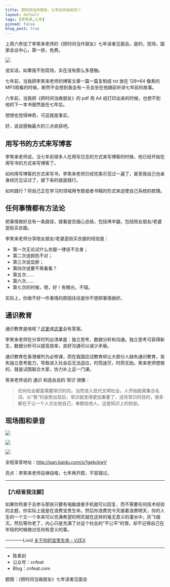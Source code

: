 ```yaml
---
title: 把时间当作朋友，七年后你会如何？
layout: default
tags: [李笑来,七年]
pinned: false
blog_post: true
---
```


上周六参加了李笑来老师的《把时间当作朋友》七年读者见面会。是的，现场，国家会议中心，第一排，免费。

![](http://cnfeat.qiniudn.com/lixiaolai_title.jpg)

说实话，如果我不到现场，实在没有那么多感触。

七年前，当我把李笑来老师的博客文章一篇一篇复制成 txt 放在 128*64 像素的MP3观看的时候，断然不会想到我会有一天会坐在他跟前听讲七年前的故事。

六年前，当我把《把时间当做朋友》的 pdf 用 A4 纸打印出来的时候，也想不到他的下一本书居然是在七年后。

想想也觉得神奇，可这就是事实。

好，说说感触最大的三点收获吧。

## 用写书的方式来写博客

李笑来老师说，当七年前很多人在用写日志的方式来写博客的时候，他已经开始在用写书的方式来写博客了。

如何用写博客的方式来写书，李笑来老师已经完美示范过一遍了，甚至我自己也亲身经历见证过了，接下来的就是践行。

如何践行？将自己正在学习的领域用专题或者书稿的形式来迫使自己系统的梳理。 


## 任何事情都有方法论

把事情做好总有一条路径，就看是否细心总结，包括烤羊腿，包括陪女朋友/老婆逛街买衣服。

李笑来老师分享陪女朋友/老婆逛街买衣服的经验是：

- 第一次无论试什么衣服一律说不合身；
- 第二次说颜色不对；
- 第三次说显胖；
- 第四次说要不再看看？
- 第五次……
- 第六次……
- 第七次的时候，嗯，好！有眼光，不错。

实际上，你做不好一件事情的原因往往是你不想把事情做好。

## 通识教育

通识教育是啥呢？[这里](http://baike.baidu.com/view/628666.htm)或[这里](https://www.wikiwand.com/zh/%E9%80%9A%E8%AD%98%E6%95%99%E8%82%B2)会有答案。

李笑来老师在分享时列出清单是：独立思考、数据分析和沟通。独立思考可获得新生，数据分析可以提高效率，良好沟通可以减少矛盾。

通识教育在香港被列为必修课，而在我国应试教育却让大部分人缺失通识教育，丧失独立思考能力，导致进入社会后无法适应，时而迷茫，时而无助。笑来老师想做的，就是试图联合大家，协力补上这一门课。

笑来老师说的 通识 和连岳说的 常识 很像：

>任何社会都是需要常识的的。当然进入现代文明社会，人开始脱离集合名词，以“我”的姿势出现后，常识就变得更加重要了，违背常识的目的，很多都在于让一个人交出他自己，奉献给他人，这是知识上的抢劫。

## 现场图和录音

![](http://cnfeat.qiniudn.com/lixiaolai_7years.jpg)

![](http://cnfeat.qiniudn.com/lixiaolai_next7years.jpg)

![](http://cnfeat.qiniudn.com/lixiaolai_sing.jpg)

全程录音地址：http://pan.baidu.com/s/1gekckwV

亮点：李笑来老师自弹自唱，七年再开腔，不容错过。

----

### **【六经皆我注脚】**


如果你热衷于去参与那些只要有电脑或者手机就可以回复，而不需要任何技术经验的主题，你实际上就是在浪费宝贵生命。然后你浪费完今天接着浪费明天，你的人生的一个又一个本来可以充满希望的明天就在这样的毫无意义的灌水中，灰飞烟灭。然后等你老了，内心只是充满了对这个社会的“不公平”的恨，却不记得自己在年轻的时候做过任何有意义的事。

————Livid [关于你的宝贵生命 - V2EX](https://www.v2ex.com/t/121936?from=timeline&isappinstalled=0)



----

- 陈素封
- 公众号：cnfeat
- Blog：cnfeat.com

题图：《把时间当做朋友》七年读者见面会






